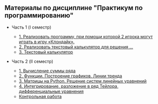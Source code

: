 ## Материалы по дисциплине "Практикум по программированию" 

* Часть 1 (I семестр)
    * [1. Реализовать программу, при помощи которой 2 игрока могут играть в игру «Клондайк».](https://github.com/GeorgiyDemo/FA/tree/master/Course%20I/%D0%9F%D1%80%D0%B0%D0%BA%D1%82%D0%B8%D0%BA%D0%B0%20Python/Part1/pract1)
    * [2. Реализовать текстовый калькулятор для решения ...](https://github.com/GeorgiyDemo/FA/tree/master/Course%20I/%D0%9F%D1%80%D0%B0%D0%BA%D1%82%D0%B8%D0%BA%D0%B0%20Python/Part1/pract2)
    * [3. Текстовый калькулятор](https://github.com/GeorgiyDemo/FA/tree/master/Course%20I/%D0%9F%D1%80%D0%B0%D0%BA%D1%82%D0%B8%D0%BA%D0%B0%20Python/Part1/pract3)

* Часть 2 (II семестр)
    * [1. Вычисление суммы ряда](https://github.com/GeorgiyDemo/FA/tree/master/Course%20I/%D0%9F%D1%80%D0%B0%D0%BA%D1%82%D0%B8%D0%BA%D0%B0%20Python/Part2/pract1)
    * [2. Функции. Построение графиков. Линии тренда](https://github.com/GeorgiyDemo/FA/tree/master/Course%20I/%D0%9F%D1%80%D0%B0%D0%BA%D1%82%D0%B8%D0%BA%D0%B0%20Python/Part2/pract2)
    * [3. Матрицы на Python. Решение систем линейных уравнений](https://github.com/GeorgiyDemo/FA/tree/master/Course%20I/%D0%9F%D1%80%D0%B0%D0%BA%D1%82%D0%B8%D0%BA%D0%B0%20Python/Part2/pract3)
    * [4. Интегрирование, разложение в ряд Тейлора, дифференциальные уравнения](https://github.com/GeorgiyDemo/FA/tree/master/Course%20I/%D0%9F%D1%80%D0%B0%D0%BA%D1%82%D0%B8%D0%BA%D0%B0%20Python/Part2/pract4)
    * [Контрольная работа](https://github.com/GeorgiyDemo/FA/tree/master/Course%20I/%D0%9F%D1%80%D0%B0%D0%BA%D1%82%D0%B8%D0%BA%D0%B0%20Python/Part2/control)